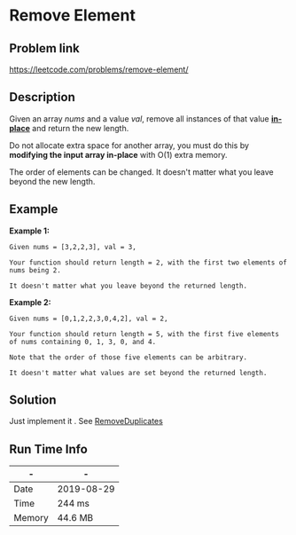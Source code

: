 # Remove Element

## Problem link
https://leetcode.com/problems/remove-element/

## Description
Given an array *nums* and a value *val*, 
remove all instances of that value [**in-place**](https://en.wikipedia.org/wiki/In-place_algorithm) and return the new length.

Do not allocate extra space for another array, you must do this
 by **modifying the input array in-place** with O(1) extra memory.

The order of elements can be changed. 
It doesn't matter what you leave beyond the new length.

## Example

**Example 1:**

```
Given nums = [3,2,2,3], val = 3,

Your function should return length = 2, with the first two elements of nums being 2.

It doesn't matter what you leave beyond the returned length.
```

**Example 2:**

```
Given nums = [0,1,2,2,3,0,4,2], val = 2,

Your function should return length = 5, with the first five elements of nums containing 0, 1, 3, 0, and 4.

Note that the order of those five elements can be arbitrary.

It doesn't matter what values are set beyond the returned length.
```



## Solution
Just implement it . 
See [RemoveDuplicates](https://github.com/counter2015/LeetCodeScala/blob/master/solutions/21-30/RemoveDuplicates.md#solution)



## Run Time Info

\- | \-
------------ | -------------
Date | 2019-08-29
Time | 	244 ms
Memory | 44.6 MB	